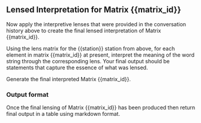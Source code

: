 ## Lensed Interpretation for Matrix {{matrix_id}}

Now apply the interpretive lenses that were provided in the conversation history above to create the final lensed interpretation of Matrix {{matrix_id}}.

Using the lens matrix for the {{station}} station from above, for each element in matrix {{matrix_id}} at present, interpret the meaning of the word string through the corresponding lens. Your final output should be statements that capture the essence of what was lensed.

Generate the final interpreted Matrix {{matrix_id}}.

### Output format
Once the final lensing of Matrix {{matrix_id}} has been produced then return final output in a table using markdown format.